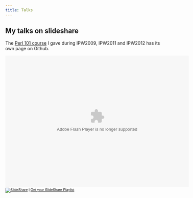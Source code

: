 ```yaml
---
title: Talks
---
```


## My talks on slideshare

The [Perl 101 course](https://github.com/larsen/perl101) I gave during
IPW2009, IPW2011 and IPW2012 has its own page on Github.

<div style="width:577px;margin:auto;"><object style="margin:0px" width="575" height="410"><param name="movie" value="http://static.slidesharecdn.com/swf/multiwidget.swf"/><param name="allowFullScreen" value="true"/><param name="allowScriptAccess" value="always"/><param name="flashVars" value="feedurl=user/larsen&widgettitle=%20Playlist%20%3A%20My%20Uploads"/><embed src="http://static.slidesharecdn.com/swf/multiwidget.swf" flashVars="feedurl=user/larsen&widgettitle=%20Playlist%20%3A%20My%20Uploads" type="application/x-shockwave-flash" allowscriptaccess="always" allowfullscreen="true" width="575" height="410"></embed></object><br/><div style="font-size:11px;font-family:tahoma,arial;height:26px;padding-top:2px;text-align:left;"><a title="SlideShare" href="http://www.slideshare.net/?src=multiwidget"><img src="http://static.slidesharecdn.com/swf/logo_embd.png" style="border:0px none;margin-bottom:-5px" alt="SlideShare"/></a> | <a href="http://www.slideshare.net/widgets/playlist" title="Get your SlideShare Playlist">Get your SlideShare Playlist</a></div></div>
